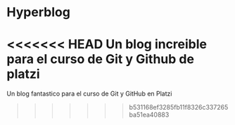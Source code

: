 # Hyperblog
<<<<<<< HEAD
Un blog increible para el curso de Git y Github de platzi
=======
Un blog fantastico para el curso de Git y GitHub en Platzi
>>>>>>> b531168ef3285fb11f8326c337265ba51ea40883
